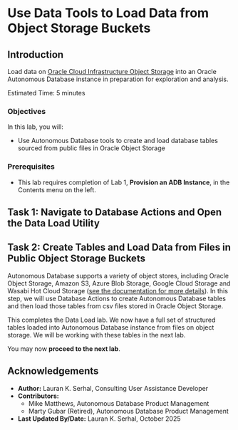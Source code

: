 # Use Data Tools to Load Data from Object Storage Buckets

## Introduction

Load data on [Oracle Cloud Infrastructure Object Storage](https://www.oracle.com/cloud/storage/object-storage.html) into an Oracle Autonomous Database instance in preparation for exploration and analysis.

Estimated Time: 5 minutes

### Objectives

In this lab, you will:
* Use Autonomous Database tools to create and load database tables sourced from public files in Oracle Object Storage


### Prerequisites

- This lab requires completion of Lab 1, **Provision an ADB Instance**, in the Contents menu on the left.

## Task 1: Navigate to Database Actions and Open the Data Load Utility

[](include:adb-goto-data-load-utility.md)

## Task 2: Create Tables and Load Data from Files in Public Object Storage Buckets

Autonomous Database supports a variety of object stores, including Oracle Object Storage, Amazon S3, Azure Blob Storage, Google Cloud Storage and Wasabi Hot Cloud Storage ([see the documentation for more details](https://docs.oracle.com/en/cloud/paas/autonomous-database/adbsa/data-load.html#GUID-E810061A-42B3-485F-92B8-3B872D790D85)). In this step, we will use Database Actions to create Autonomous Database tables and then load those tables from csv files stored in Oracle Object Storage.

[](include:adb-load-public-db-actions-15-min-quickstart.md)

This completes the Data Load lab. We now have a full set of structured tables loaded into Autonomous Database instance from files on object storage. We will be working with these tables in the next lab.

You may now **proceed to the next lab**.

## Acknowledgements

* **Author:** Lauran K. Serhal, Consulting User Assistance Developer
* **Contributors:**
    - Mike Matthews, Autonomous Database Product Management
    - Marty Gubar (Retired), Autonomous Database Product Management   
* **Last Updated By/Date:** Lauran K. Serhal, October 2025
